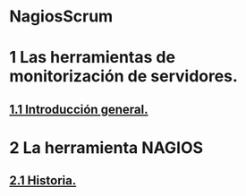 # NagiosScrum
# 1  Las herramientas de monitorización de servidores.
## [1.1  Introducción general.](./md/introduccion_general.md)
# 2  La herramienta NAGIOS
## [2.1  Historia.](./md/historia_nagios.md)